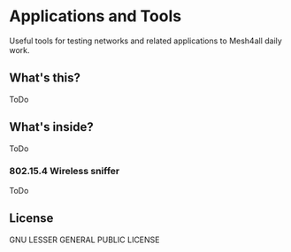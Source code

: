 # Applications and Tools
Useful tools for testing networks and related applications to Mesh4all daily work.

## What's this?
ToDo

## What's inside?
ToDo

### 802.15.4 Wireless sniffer
ToDo

## License

GNU LESSER GENERAL PUBLIC LICENSE
    